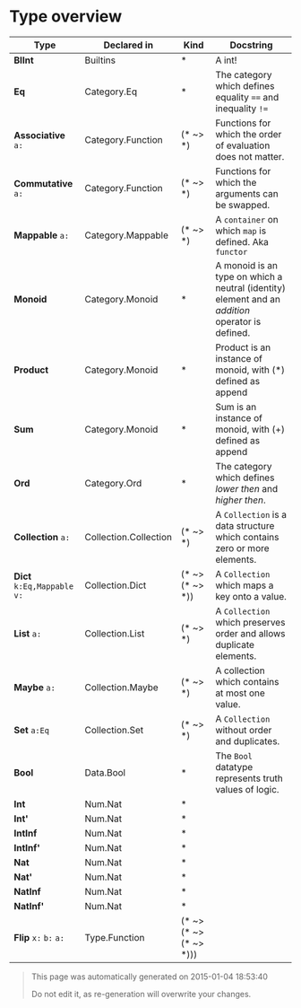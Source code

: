 # Type overview

Type | Declared in | Kind | Docstring
---- | ----------- | ---- | ---------
**BIInt**  | Builtins | * | A int!
**Eq**  | Category.Eq | * | The category which defines equality ````==```` and inequality ````!=````
**Associative** ````a:````  | Category.Function | (* ~> *) | Functions for which the order of evaluation does not matter.
**Commutative** ````a:````  | Category.Function | (* ~> *) | Functions for which the arguments can be swapped.
**Mappable** ````a:````  | Category.Mappable | (* ~> *) | A ````container```` on which ````map```` is defined. Aka ````functor````
**Monoid**  | Category.Monoid | * | A monoid is an type on which a neutral (identity) element and an _addition_ operator is defined.
**Product**  | Category.Monoid | * | Product is an instance of monoid, with (*) defined as append
**Sum**  | Category.Monoid | * | Sum is an instance of monoid, with (+) defined as append
**Ord**  | Category.Ord | * | The category which defines _lower then_ and _higher then_.
**Collection** ````a:````  | Collection.Collection | (* ~> *) | A ````Collection```` is a data structure which contains zero or more elements.
**Dict** ````k:Eq,Mappable````  ````v:````  | Collection.Dict | (* ~> (* ~> *)) | A ````Collection```` which maps a key onto a value.
**List** ````a:````  | Collection.List | (* ~> *) | A ````Collection```` which preserves order and allows duplicate elements.
**Maybe** ````a:````  | Collection.Maybe | (* ~> *) | A collection which contains at most one value.
**Set** ````a:Eq````  | Collection.Set | (* ~> *) | A ````Collection```` without order and duplicates.
**Bool**  | Data.Bool | * | The ````Bool```` datatype represents truth values of logic.
**Int**  | Num.Nat | * | 
**Int'**  | Num.Nat | * | 
**IntInf**  | Num.Nat | * | 
**IntInf'**  | Num.Nat | * | 
**Nat**  | Num.Nat | * | 
**Nat'**  | Num.Nat | * | 
**NatInf**  | Num.Nat | * | 
**NatInf'**  | Num.Nat | * | 
**Flip** ````x:````  ````b:````  ````a:````  | Type.Function | (* ~> (* ~> (* ~> *))) | 



> This page was automatically generated on 2015-01-04 18:53:40
> 
> 
> Do not edit it, as re-generation will overwrite your changes.